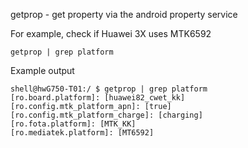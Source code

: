 getprop - get property via the android property service

For example, check if Huawei 3X uses MTK6592

    getprop | grep platform   

Example output

    shell@hwG750-T01:/ $ getprop | grep platform                                   
    [ro.board.platform]: [huawei82_cwet_kk]
    [ro.config.mtk_platform_apn]: [true]
    [ro.config.mtk_platform_charge]: [charging]
    [ro.fota.platform]: [MTK_KK]
    [ro.mediatek.platform]: [MT6592]
